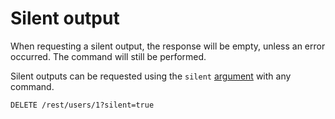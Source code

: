 # Silent output

When requesting a silent output, the response will be empty, unless an error
occurred. The command will still be performed.

Silent outputs can be requested using the `silent` [argument](../syntax/rpc.md#rpc) with
any command.

```HTTP
DELETE /rest/users/1?silent=true
```
